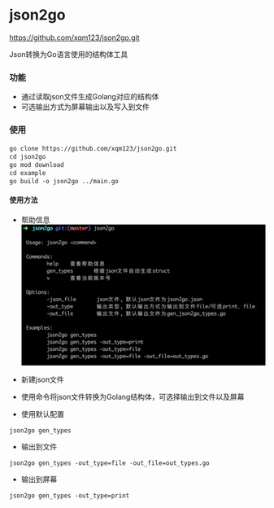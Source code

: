 # json2go
https://github.com/xqm123/json2go.git

Json转换为Go语言使用的结构体工具

### 功能
- 通过读取json文件生成Golang对应的结构体
- 可选输出方式为屏幕输出以及写入到文件

### 使用

```
go clone https://github.com/xqm123/json2go.git
cd json2go
go mod download
cd example
go build -o json2go ../main.go
```

#### 使用方法
- 帮助信息
![帮助](./example/img/1.png)

- 新建json文件
- 使用命令将json文件转换为Golang结构体，可选择输出到文件以及屏幕
- 使用默认配置

```
json2go gen_types
```
- 输出到文件

```
json2go gen_types -out_type=file -out_file=out_types.go
```

- 输出到屏幕

```
json2go gen_types -out_type=print
```